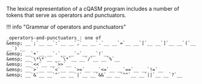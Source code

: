 The lexical representation of a cQASM program includes a number of tokens that serve as operators and punctuators.


!!! info "Grammar of operators and punctuators" 

    _operators-and-punctuators_: one of  
    &emsp; __`;`__ __`:`__ __`,`__ __`.`__ __`=`__ __`[`__ __`]`__ __`(`__ __`)`__  
    &emsp; __`+`__ __`-`__ __`~`__ __`!`__  
    &emsp; __`\*\*`__ __`\*`__ __`/`__ __`%`__  
    &emsp; __`<<`__ __`>>`__  
    &emsp; __`>`__ __`<`__ __`>=`__ __`<=`__ __`==`__ __`!=`__  
    &emsp; __`&`__ __`^`__ __`|`__ __`&&`__ __`^^`__ __`||`__ __`?`__